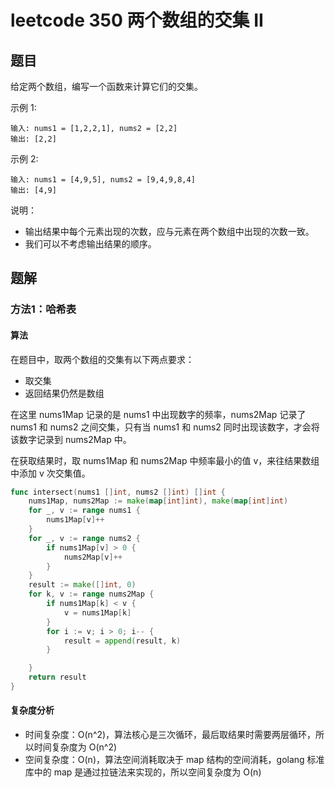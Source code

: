 # leetcode 350 两个数组的交集 II

## 题目

给定两个数组，编写一个函数来计算它们的交集。

示例 1:

```text
输入: nums1 = [1,2,2,1], nums2 = [2,2]
输出: [2,2]
```

示例 2:

```text
输入: nums1 = [4,9,5], nums2 = [9,4,9,8,4]
输出: [4,9]
```

说明：

- 输出结果中每个元素出现的次数，应与元素在两个数组中出现的次数一致。
- 我们可以不考虑输出结果的顺序。

## 题解

### 方法1：哈希表

#### 算法

在题目中，取两个数组的交集有以下两点要求：

- 取交集
- 返回结果仍然是数组

在这里 nums1Map 记录的是 nums1 中出现数字的频率，nums2Map 记录了 nums1 和 nums2 之间交集，只有当 nums1 和 nums2 同时出现该数字，才会将该数字记录到 nums2Map 中。

在获取结果时，取 nums1Map 和 nums2Map 中频率最小的值 v，来往结果数组中添加 v 次交集值。

```go
func intersect(nums1 []int, nums2 []int) []int {
	nums1Map, nums2Map := make(map[int]int), make(map[int]int)
	for _, v := range nums1 {
		nums1Map[v]++
	}
	for _, v := range nums2 {
		if nums1Map[v] > 0 {
			nums2Map[v]++
		}
	}
	result := make([]int, 0)
	for k, v := range nums2Map {
		if nums1Map[k] < v {
			v = nums1Map[k]
		}
		for i := v; i > 0; i-- {
			result = append(result, k)
		}

	}
	return result
}

```

#### 复杂度分析

- 时间复杂度：O(n^2)，算法核心是三次循环，最后取结果时需要两层循环，所以时间复杂度为 O(n^2)
- 空间复杂度：O(n)，算法空间消耗取决于 map 结构的空间消耗，golang 标准库中的 map 是通过拉链法来实现的，所以空间复杂度为 O(n)